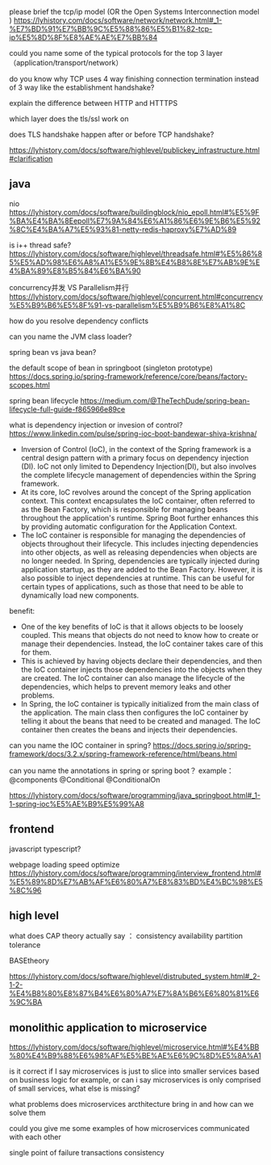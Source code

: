 please brief the tcp/ip model (OR the Open Systems Interconnection model )
https://lyhistory.com/docs/software/network/network.html#_1-%E7%BD%91%E7%BB%9C%E5%88%86%E5%B1%82-tcp-ip%E5%8D%8F%E8%AE%AE%E7%BB%84

could you name some of the typical protocols for the top 3 layer（application/transport/network）

do you know why TCP uses 4 way finishing connection termination instead of 3 way like the establishment handshake?

explain the difference between HTTP and HTTTPS

which layer does the tls/ssl work on

does TLS handshake happen after or before TCP handshake?

https://lyhistory.com/docs/software/highlevel/publickey_infrastructure.html#clarification

## java
nio https://lyhistory.com/docs/software/buildingblock/nio_epoll.html#%E5%9F%BA%E4%BA%8Eepoll%E7%9A%84%E6%A1%86%E6%9E%B6%E5%92%8C%E4%BA%A7%E5%93%81-netty-redis-haproxy%E7%AD%89

is i++ thread safe?
https://lyhistory.com/docs/software/highlevel/threadsafe.html#%E5%86%85%E5%AD%98%E6%A8%A1%E5%9E%8B%E4%B8%8E%E7%AB%9E%E4%BA%89%E8%B5%84%E6%BA%90

concurrency并发 VS Parallelism并行
https://lyhistory.com/docs/software/highlevel/concurrent.html#concurrency%E5%B9%B6%E5%8F%91-vs-parallelism%E5%B9%B6%E8%A1%8C


how do you resolve dependency conflicts

can you name the JVM class loader?

spring bean vs java bean?

the default scope of bean in springboot (singleton prototype)
https://docs.spring.io/spring-framework/reference/core/beans/factory-scopes.html

spring bean lifecycle
https://medium.com/@TheTechDude/spring-bean-lifecycle-full-guide-f865966e89ce

what is dependency injection or invesion of control?
https://www.linkedin.com/pulse/spring-ioc-boot-bandewar-shiva-krishna/

+ Inversion of Control (IoC), in the context of the Spring framework is a central design pattern with a primary focus on dependency injection (DI). IoC not only limited to Dependency Injection(DI), but also involves the complete lifecycle management of dependencies within the Spring framework.
+ At its core, IoC revolves around the concept of the Spring application context. This context encapsulates the IoC container, often referred to as the Bean Factory, which is responsible for managing beans throughout the application's runtime. Spring Boot further enhances this by providing automatic configuration for the Application Context.
+ The IoC container is responsible for managing the dependencies of objects throughout their lifecycle. This includes injecting dependencies into other objects, as well as releasing dependencies when objects are no longer needed. In Spring, dependencies are typically injected during application startup, as they are added to the Bean Factory. However, it is also possible to inject dependencies at runtime. This can be useful for certain types of applications, such as those that need to be able to dynamically load new components.

benefit:
+ One of the key benefits of IoC is that it allows objects to be loosely coupled. This means that objects do not need to know how to create or manage their dependencies. Instead, the IoC container takes care of this for them.
+ This is achieved by having objects declare their dependencies, and then the IoC container injects those dependencies into the objects when they are created. The IoC container can also manage the lifecycle of the dependencies, which helps to prevent memory leaks and other problems.
+ In Spring, the IoC container is typically initialized from the main class of the application. The main class then configures the IoC container by telling it about the beans that need to be created and managed. The IoC container then creates the beans and injects their dependencies. 

can you name the IOC container in spring?
https://docs.spring.io/spring-framework/docs/3.2.x/spring-framework-reference/html/beans.html


can you name the annotations in spring or spring boot？
example：@components 
@Conditional @ConditionalOn

https://lyhistory.com/docs/software/programming/java_springboot.html#_1-1-spring-ioc%E5%AE%B9%E5%99%A8

## frontend

javascript typescript?

webpage loading speed optimize
https://lyhistory.com/docs/software/programming/interview_frontend.html#%E5%89%8D%E7%AB%AF%E6%80%A7%E8%83%BD%E4%BC%98%E5%8C%96

## high level

what does CAP theory actually say ： consistency availability partition tolerance

BASEtheory

https://lyhistory.com/docs/software/highlevel/distrubuted_system.html#_2-1-2-%E4%B8%80%E8%87%B4%E6%80%A7%E7%8A%B6%E6%80%81%E6%9C%BA

## monolithic application to microservice
https://lyhistory.com/docs/software/highlevel/microservice.html#%E4%BB%80%E4%B9%88%E6%98%AF%E5%BE%AE%E6%9C%8D%E5%8A%A1

is it correct if I say microservices is just to slice into smaller services based on business logic for example, or can i say microservices is only comprised of small services, what else is missing?

what problems does microservices arcthitecture bring in and how can we solve them

could you give me some examples of how microservices communicated with each other

single point of failure
transactions consistency
